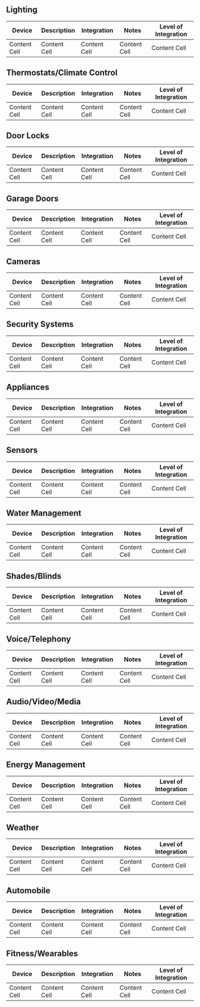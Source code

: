 ## Lighting

| Device  | Description | Integration | Notes | Level of Integration |
| ------------- | ------------- | ------------- | ------------- |------------- |
| Content Cell  | Content Cell  | Content Cell  | Content Cell  | Content Cell  |

## Thermostats/Climate Control

| Device  | Description | Integration | Notes | Level of Integration |
| ------------- | ------------- | ------------- | ------------- |------------- |
| Content Cell  | Content Cell  | Content Cell  | Content Cell  | Content Cell  |

## Door Locks

| Device  | Description | Integration | Notes | Level of Integration |
| ------------- | ------------- | ------------- | ------------- |------------- |
| Content Cell  | Content Cell  | Content Cell  | Content Cell  | Content Cell  |

## Garage Doors

| Device  | Description | Integration | Notes | Level of Integration |
| ------------- | ------------- | ------------- | ------------- |------------- |
| Content Cell  | Content Cell  | Content Cell  | Content Cell  | Content Cell  |

## Cameras

| Device  | Description | Integration | Notes | Level of Integration |
| ------------- | ------------- | ------------- | ------------- |------------- |
| Content Cell  | Content Cell  | Content Cell  | Content Cell  | Content Cell  |

## Security Systems

| Device  | Description | Integration | Notes | Level of Integration |
| ------------- | ------------- | ------------- | ------------- |------------- |
| Content Cell  | Content Cell  | Content Cell  | Content Cell  | Content Cell  |

## Appliances

| Device  | Description | Integration | Notes | Level of Integration |
| ------------- | ------------- | ------------- | ------------- |------------- |
| Content Cell  | Content Cell  | Content Cell  | Content Cell  | Content Cell  |

## Sensors

| Device  | Description | Integration | Notes | Level of Integration |
| ------------- | ------------- | ------------- | ------------- |------------- |
| Content Cell  | Content Cell  | Content Cell  | Content Cell  | Content Cell  |

## Water Management

| Device  | Description | Integration | Notes | Level of Integration |
| ------------- | ------------- | ------------- | ------------- |------------- |
| Content Cell  | Content Cell  | Content Cell  | Content Cell  | Content Cell  |

## Shades/Blinds

| Device  | Description | Integration | Notes | Level of Integration |
| ------------- | ------------- | ------------- | ------------- |------------- |
| Content Cell  | Content Cell  | Content Cell  | Content Cell  | Content Cell  |

## Voice/Telephony

| Device  | Description | Integration | Notes | Level of Integration |
| ------------- | ------------- | ------------- | ------------- |------------- |
| Content Cell  | Content Cell  | Content Cell  | Content Cell  | Content Cell  |

## Audio/Video/Media

| Device  | Description | Integration | Notes | Level of Integration |
| ------------- | ------------- | ------------- | ------------- |------------- |
| Content Cell  | Content Cell  | Content Cell  | Content Cell  | Content Cell  |

## Energy Management

| Device  | Description | Integration | Notes | Level of Integration |
| ------------- | ------------- | ------------- | ------------- |------------- |
| Content Cell  | Content Cell  | Content Cell  | Content Cell  | Content Cell  |

## Weather

| Device  | Description | Integration | Notes | Level of Integration |
| ------------- | ------------- | ------------- | ------------- |------------- |
| Content Cell  | Content Cell  | Content Cell  | Content Cell  | Content Cell  |

## Automobile

| Device  | Description | Integration | Notes | Level of Integration |
| ------------- | ------------- | ------------- | ------------- |------------- |
| Content Cell  | Content Cell  | Content Cell  | Content Cell  | Content Cell  |

## Fitness/Wearables

| Device  | Description | Integration | Notes | Level of Integration |
| ------------- | ------------- | ------------- | ------------- |------------- |
| Content Cell  | Content Cell  | Content Cell  | Content Cell  | Content Cell  |
